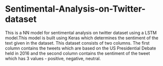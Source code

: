 # Sentimental-Analysis-on-Twitter-dataset
This is a NN model for sentimental analysis on twitter dataset using a LSTM model.This model is  built using Keras which
determines the sentiment of the text given in the dataset. This dataset
consists of two columns. The first column contains the tweets which are
based on the US Presidential Debate held in 2016 and the second column
contains the sentiment of the tweet which has 3 values - positive,
negative, neutral.
